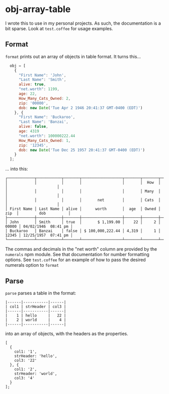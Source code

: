 # obj-array-table

I wrote this to use in my personal projects. As such, the documentation is a bit sparse.
Look at `test.coffee` for usage examples.

## Format

`format` prints out an array of objects in table format. It turns this...

````javascript
  obj = [
    {
      "First Name": 'John',
      "Last Name": 'Smith',
      alive: true,
      "net.worth": 1199,
      age: 22,
      How_Many_Cats_Owned: 2,
      zip: '00000',
      dob: new Date('Tue Apr 2 1946 20:41:37 GMT-0400 (EDT)')
    }, {
      "First Name": 'Buckaroo',
      "Last Name": 'Banzai',
      alive: false,
      age: 4319
      "net.worth": 100000222.44
      How_Many_Cats_Owned: 1,
      zip: '12345',
      dob: new Date('Tue Dec 25 1957 20:41:37 GMT-0400 (EDT)')
    }
  ];
````

... into this:

````
┌────────────┬───────────┬───────┬──────────────────┬───────┬───────┬───────┬──────────────────────┐
│            │           │       │                  │       │  How  │       │                      │
│            │           │       │                  │       │ Many  │       │                      │
│            │           │       │       net        │       │ Cats  │       │                      │
│ First Name │ Last Name │ alive │      worth       │  age  │ Owned │  zip  │         dob          │
├────────────┼───────────┼───────┼──────────────────┼───────┼───────┼───────┼──────────────────────┤
│ John       │ Smith     │ true  │       $ 1,199.00 │    22 │     2 │ 00000 │ 04/02/1946  08:41 pm │
│ Buckaroo   │ Banzai    │ false │ $ 100,000,222.44 │ 4,319 │     1 │ 12345 │ 12/25/1957  07:41 pm │
└────────────┴───────────┴───────┴──────────────────┴───────┴───────┴───────┴──────────────────────┘
````

The commas and decimals in the "net worth" column are provided by the `numerals` npm module. See that
documentation for number formatting options. See `test.coffee` for an example of how to
pass the desired numerals option to `format`

## Parse

`parse` parses a table in the format:

````
|------|-----------|------|
| col1 | strHeader | col3 |
|------|-----------|------|
|    1 | hello     |   22 |
|    2 | world     |    4 |
|------|-----------|------|
````

into an array of objects, with the headers as the properties.

````
[
  {
    col1: '1',
    strHeader: 'hello',
    col3: '22'
  }, {
    col1: '2',
    strHeader: 'world',
    col3: '4'
  }
];
````
